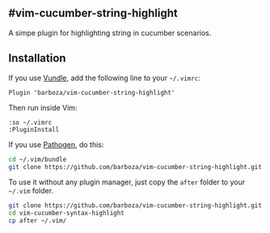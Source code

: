 #vim-cucumber-string-highlight
---------
A simpe plugin for highlighting string in cucumber scenarios.


## Installation

If you use [Vundle](https://github.com/gmarik/vundle), add the following line to your `~/.vimrc`:

```vim
Plugin 'barboza/vim-cucumber-string-highlight'
```

Then run inside Vim:

```vim
:so ~/.vimrc
:PluginInstall
```

If you use [Pathogen](https://github.com/tpope/vim-pathogen), do this:

```sh
cd ~/.vim/bundle
git clone https://github.com/barboza/vim-cucumber-string-highlight.git
```

To use it without any plugin manager, just copy the `after` folder to your `~/.vim` folder.

```sh
git clone https://github.com/barboza/vim-cucumber-string-highlight.git
cd vim-cucumber-syntax-highlight
cp after ~/.vim/
```
